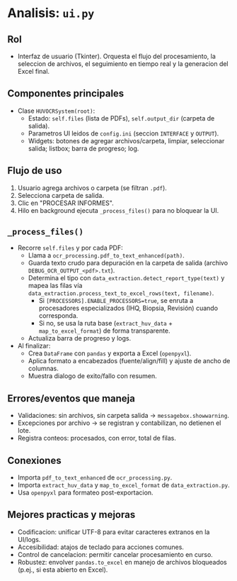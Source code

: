 # Analisis: `ui.py`

## Rol
- Interfaz de usuario (Tkinter). Orquesta el flujo del procesamiento, la seleccion de archivos, el seguimiento en tiempo real y la generacion del Excel final.

## Componentes principales
- Clase `HUVOCRSystem(root)`:
  - Estado: `self.files` (lista de PDFs), `self.output_dir` (carpeta de salida).
  - Parametros UI leidos de `config.ini` (seccion `INTERFACE` y `OUTPUT`).
  - Widgets: botones de agregar archivos/carpeta, limpiar, seleccionar salida; listbox; barra de progreso; log.

## Flujo de uso
1) Usuario agrega archivos o carpeta (se filtran `.pdf`).
2) Selecciona carpeta de salida.
3) Clic en "PROCESAR INFORMES".
4) Hilo en background ejecuta `_process_files()` para no bloquear la UI.

## `_process_files()`
- Recorre `self.files` y por cada PDF:
  - Llama a `ocr_processing.pdf_to_text_enhanced(path)`.
  - Guarda texto crudo para depuración en la carpeta de salida (archivo `DEBUG_OCR_OUTPUT_<pdf>.txt`).
  - Determina el tipo con `data_extraction.detect_report_type(text)` y mapea las filas vía `data_extraction.process_text_to_excel_rows(text, filename)`.
    - Si `[PROCESSORS].ENABLE_PROCESSORS=true`, se enruta a procesadores especializados (IHQ, Biopsia, Revisión) cuando corresponda.
    - Si no, se usa la ruta base (`extract_huv_data` + `map_to_excel_format`) de forma transparente.
  - Actualiza barra de progreso y logs.
- Al finalizar:
  - Crea `DataFrame` con `pandas` y exporta a Excel (`openpyxl`).
  - Aplica formato a encabezados (fuente/align/fill) y ajuste de ancho de columnas.
  - Muestra dialogo de exito/fallo con resumen.

## Errores/eventos que maneja
- Validaciones: sin archivos, sin carpeta salida -> `messagebox.showwarning`.
- Excepciones por archivo -> se registran y contabilizan, no detienen el lote.
- Registra conteos: procesados, con error, total de filas.

## Conexiones
- Importa `pdf_to_text_enhanced` de `ocr_processing.py`.
- Importa `extract_huv_data` y `map_to_excel_format` de `data_extraction.py`.
- Usa `openpyxl` para formateo post-exportacion.

## Mejores practicas y mejoras
- Codificacion: unificar UTF-8 para evitar caracteres extranos en la UI/logs.
- Accesibilidad: atajos de teclado para acciones comunes.
- Control de cancelacion: permitir cancelar procesamiento en curso.
- Robustez: envolver `pandas.to_excel` en manejo de archivos bloqueados (p.ej., si esta abierto en Excel).
